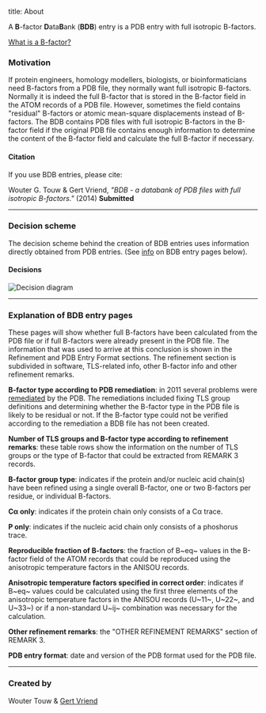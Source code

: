title: About

A **B**-factor **D**ata**B**ank (**BDB**) entry is a PDB entry with full
isotropic B-factors.

[What is a B-factor?](/theory)


### <a name="motivation"></a>Motivation
If protein engineers, homology modellers, biologists, or bioinformaticians need
B-factors from a PDB file, they normally want full isotropic B-factors.
Normally it is indeed the full B-factor that is stored in the B-factor field
in the ATOM records of a PDB file. However, sometimes the field contains
"residual" B-factors or atomic mean-square displacements instead of B-factors.
The BDB contains PDB files with full isotropic B-factors in the
B-factor field if the original PDB file contains enough information to
determine the content of the B-factor field and calculate the full B-factor
if necessary.

#### <a name="reference"></a>Citation
If you use BDB entries, please cite:

Wouter G. Touw & Gert Vriend,
*"BDB - a databank of PDB files with full isotropic B-factors."* (2014)
**Submitted**


---


### <a name="decision"></a>Decision scheme
The decision scheme behind the creation of BDB entries uses information
directly obtained from PDB entries. (See [info](#info) on BDB entry pages
below).

#### Decisions
![Decision diagram](/static/images/flowchart.svg)


---


### <a name="info"></a>Explanation of BDB entry pages
These pages will show whether full B-factors have been calculated from the PDB
file or if full B-factors were already present in the PDB file. The information
that was used to arrive at this conclusion is shown in the Refinement and PDB
Entry Format sections. The refinement section is subdivided in software,
TLS-related info, other B-factor info and other refinement remarks.

**B-factor type according to PDB remediation**: in 2011 several problems were
[remediated](http://www.wwpdb.org/remediation.html) by the PDB. The
remediations included fixing TLS group definitions and determining whether the
B-factor type in the PDB file is likely to be residual or not. If the B-factor
type could not be verified according to the remediation a BDB file has not been
created.

**Number of TLS groups and B-factor type according to refinement remarks**:
these table rows show the information on the number of TLS groups or the type
of B-factor that could be extracted from REMARK 3 records.

**B-factor group type**: indicates if the protein and/or nucleic acid chain(s)
have been refined using a single overall B-factor, one or two B-factors per
residue, or individual B-factors.

**C&alpha; only**: indicates if the protein chain only consists of a C&alpha;
trace.

**P only**: indicates if the nucleic acid chain only consists of a phoshorus
trace.

**Reproducible fraction of B-factors**: the fraction of B~eq~ values
in the B-factor field of the ATOM records that could be reproduced using the
anisotropic temperature factors in the ANISOU records.

**Anisotropic temperature factors specified in correct order**: indicates if
B~eq~ values could be calculated using the first three elements of the
anisotropic temperature factors in the ANISOU records (U~11~, U~22~, and U~33~)
or if a non-standard U~ij~ combination was necessary for the calculation.

**Other refinement remarks**: the "OTHER REFINEMENT REMARKS" section of REMARK
3.

**PDB entry format**: date and version of the PDB format used for the PDB
file.


---


### Created by
Wouter Touw &
[Gert Vriend](http://swift.cmbi.ru.nl/gv)
